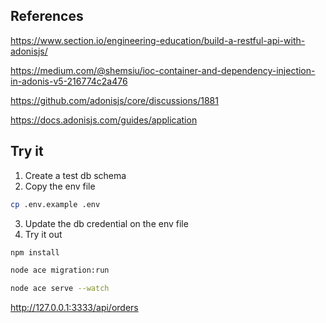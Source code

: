 ## References

https://www.section.io/engineering-education/build-a-restful-api-with-adonisjs/

https://medium.com/@shemsiu/ioc-container-and-dependency-injection-in-adonis-v5-216774c2a476

https://github.com/adonisjs/core/discussions/1881

https://docs.adonisjs.com/guides/application

## Try it
1. Create a test db schema
2. Copy the env file
```bash
cp .env.example .env
```
3. Update the db credential on the env file
4. Try it out
```bash
npm install

node ace migration:run

node ace serve --watch
```

http://127.0.0.1:3333/api/orders
